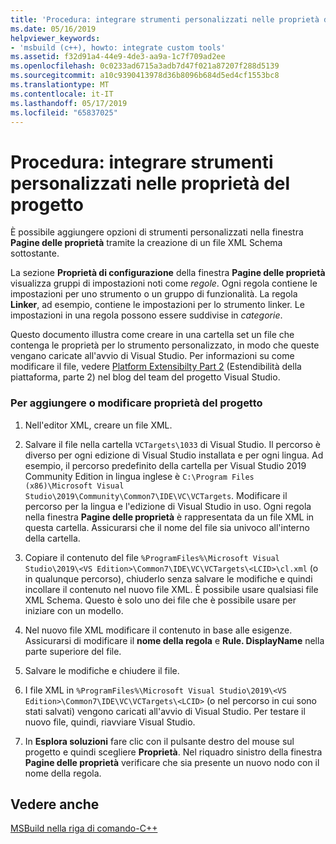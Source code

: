```yaml
---
title: 'Procedura: integrare strumenti personalizzati nelle proprietà del progetto'
ms.date: 05/16/2019
helpviewer_keywords:
- 'msbuild (c++), howto: integrate custom tools'
ms.assetid: f32d91a4-44e9-4de3-aa9a-1c7f709ad2ee
ms.openlocfilehash: 0c0233ad6715a3adb7d47f021a87207f288d5139
ms.sourcegitcommit: a10c9390413978d36b8096b684d5ed4cf1553bc8
ms.translationtype: MT
ms.contentlocale: it-IT
ms.lasthandoff: 05/17/2019
ms.locfileid: "65837025"
---
```

# <a name="how-to-integrate-custom-tools-into-the-project-properties"></a>Procedura: integrare strumenti personalizzati nelle proprietà del progetto

È possibile aggiungere opzioni di strumenti personalizzati nella finestra **Pagine delle proprietà** tramite la creazione di un file XML Schema sottostante.

La sezione **Proprietà di configurazione** della finestra **Pagine delle proprietà** visualizza gruppi di impostazioni noti come *regole*. Ogni regola contiene le impostazioni per uno strumento o un gruppo di funzionalità. La regola **Linker**, ad esempio, contiene le impostazioni per lo strumento linker. Le impostazioni in una regola possono essere suddivise in *categorie*.

Questo documento illustra come creare in una cartella set un file che contenga le proprietà per lo strumento personalizzato, in modo che queste vengano caricate all'avvio di Visual Studio. Per informazioni su come modificare il file, vedere [Platform Extensibilty Part 2](https://blogs.msdn.microsoft.com/vsproject/2009/06/18/platform-extensibility-part-2/) (Estendibilità della piattaforma, parte 2) nel blog del team del progetto Visual Studio.

### <a name="to-add-or-change-project-properties"></a>Per aggiungere o modificare proprietà del progetto

1. Nell'editor XML, creare un file XML.

1. Salvare il file nella cartella `VCTargets\1033` di Visual Studio. Il percorso è diverso per ogni edizione di Visual Studio installata e per ogni lingua. Ad esempio, il percorso predefinito della cartella per Visual Studio 2019 Community Edition in lingua inglese è `C:\Program Files (x86)\Microsoft Visual Studio\2019\Community\Common7\IDE\VC\VCTargets`. Modificare il percorso per la lingua e l'edizione di Visual Studio in uso. Ogni regola nella finestra **Pagine delle proprietà** è rappresentata da un file XML in questa cartella. Assicurarsi che il nome del file sia univoco all'interno della cartella.

1. Copiare il contenuto del file `%ProgramFiles%\Microsoft Visual Studio\2019\<VS Edition>\Common7\IDE\VC\VCTargets\<LCID>\cl.xml` (o in qualunque percorso), chiuderlo senza salvare le modifiche e quindi incollare il contenuto nel nuovo file XML. È possibile usare qualsiasi file XML Schema. Questo è solo uno dei file che è possibile usare per iniziare con un modello.

1. Nel nuovo file XML modificare il contenuto in base alle esigenze. Assicurarsi di modificare il **nome della regola** e **Rule. DisplayName** nella parte superiore del file.

1. Salvare le modifiche e chiudere il file.

1. I file XML in `%ProgramFiles%\Microsoft Visual Studio\2019\<VS Edition>\Common7\IDE\VC\VCTargets\<LCID>` (o nel percorso in cui sono stati salvati) vengono caricati all'avvio di Visual Studio. Per testare il nuovo file, quindi, riavviare Visual Studio.

1. In **Esplora soluzioni** fare clic con il pulsante destro del mouse sul progetto e quindi scegliere **Proprietà**. Nel riquadro sinistro della finestra **Pagine delle proprietà** verificare che sia presente un nuovo nodo con il nome della regola.

## <a name="see-also"></a>Vedere anche

[MSBuild nella riga di comando-C++](msbuild-visual-cpp.md)
